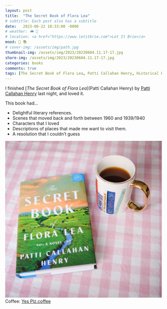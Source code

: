 ```yaml
---
layout: post
title:  "The Secret Book of Flora Lea"
# subtitle: Each post also has a subtitle
date:   2023-06-22 18:33:00 -0800
# weather: 🌥️ 🔆 
# location: <a href="https://www.letitbrie.com">Let It Brie</a>
mood: 🥰 📚
# cover-img: /assets/img/path.jpg
thumbnail-img: /assets/img/2023/20230604.11.17-17.jpg
share-img: /assets/img/2023/20230604.11.17-17.jpg
categories: books
comments: true
tags: [The Secret Book of Flora Lea, Patti Callahan Henry, Historical Fiction, coffee ]
---
```


I finished [_The Secret Book of Flora Lea_](Patti Callahan Henry) by [Patti Callahan Henry](https://www.patticallahanhenry.com) last night, and loved it. 

This book had...
- Delightful literary references.
- Scenes that moved back and forth between 1960 and 1939/1940
- Characters that I loved
- Descriptions of places that made me want to visit them.
- A resolution that I couldn’t guess

![Hardcover Book of the Month Club edition of The Secret Book of Flora Lea, a novel by Patti Callahan Henry. Pictured on a pink checked tablecloth next to a cup of coffee.](/assets/img/2023/20230604.11.17-17.jpg)Coffee: [Yes Plz.coffee](https://www.yesplz.coffee)